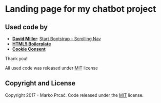 # Landing page for my chatbot project

## Used code by

- **[David Miller](http://davidmiller.io/)**: [Start Bootstrap - Scrolling Nav](https://startbootstrap.com/template-overviews/scrolling-nav/)
- **[HTML5 Boilerplate](https://github.com/h5bp/html5-boilerplate)**
- **[Cookie Consent](https://cookieconsent.insites.com/documentation/about-cookie-consent/)**

Thank you!
 
All used code was released under [MIT](https://opensource.org/licenses/MIT) license

## Copyright and License

Copyright 2017 - Marko Prcać. Code released under the [MIT](https://github.com/marexv/chatbotlanding/edit/master/LICENSE) license.
